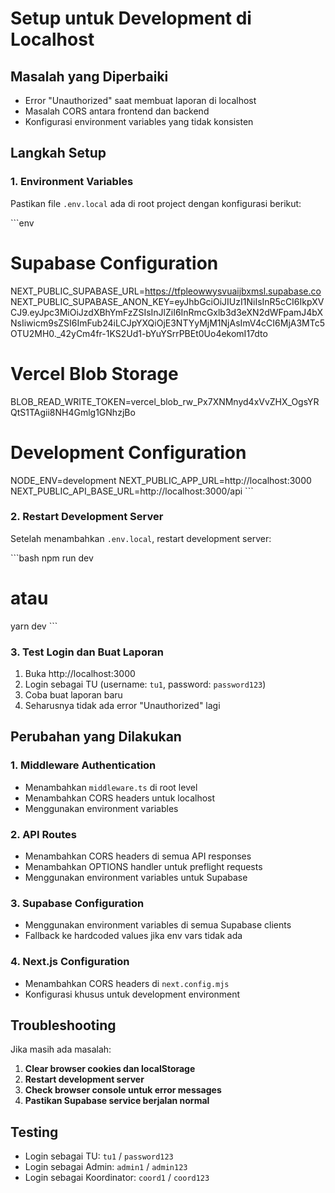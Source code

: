# Setup untuk Development di Localhost

## Masalah yang Diperbaiki
- Error "Unauthorized" saat membuat laporan di localhost
- Masalah CORS antara frontend dan backend
- Konfigurasi environment variables yang tidak konsisten

## Langkah Setup

### 1. Environment Variables
Pastikan file `.env.local` ada di root project dengan konfigurasi berikut:

\`\`\`env
# Supabase Configuration
NEXT_PUBLIC_SUPABASE_URL=https://tfpleowwysvuaijbxmsl.supabase.co
NEXT_PUBLIC_SUPABASE_ANON_KEY=eyJhbGciOiJIUzI1NiIsInR5cCI6IkpXVCJ9.eyJpc3MiOiJzdXBhYmFzZSIsInJlZiI6InRmcGxlb3d3eXN2dWFpamJ4bXNsIiwicm9sZSI6ImFub24iLCJpYXQiOjE3NTYyMjM1NjAsImV4cCI6MjA3MTc5OTU2MH0._42yCm4fr-1KS2Ud1-bYuYSrrPBEt0Uo4ekomI17dto

# Vercel Blob Storage
BLOB_READ_WRITE_TOKEN=vercel_blob_rw_Px7XNMnyd4xVvZHX_OgsYRQtS1TAgii8NH4Gmlg1GNhzjBo

# Development Configuration
NODE_ENV=development
NEXT_PUBLIC_APP_URL=http://localhost:3000
NEXT_PUBLIC_API_BASE_URL=http://localhost:3000/api
\`\`\`

### 2. Restart Development Server
Setelah menambahkan `.env.local`, restart development server:

\`\`\`bash
npm run dev
# atau
yarn dev
\`\`\`

### 3. Test Login dan Buat Laporan
1. Buka http://localhost:3000
2. Login sebagai TU (username: `tu1`, password: `password123`)
3. Coba buat laporan baru
4. Seharusnya tidak ada error "Unauthorized" lagi

## Perubahan yang Dilakukan

### 1. Middleware Authentication
- Menambahkan `middleware.ts` di root level
- Menambahkan CORS headers untuk localhost
- Menggunakan environment variables

### 2. API Routes
- Menambahkan CORS headers di semua API responses
- Menambahkan OPTIONS handler untuk preflight requests
- Menggunakan environment variables untuk Supabase

### 3. Supabase Configuration
- Menggunakan environment variables di semua Supabase clients
- Fallback ke hardcoded values jika env vars tidak ada

### 4. Next.js Configuration
- Menambahkan CORS headers di `next.config.mjs`
- Konfigurasi khusus untuk development environment

## Troubleshooting

Jika masih ada masalah:

1. **Clear browser cookies dan localStorage**
2. **Restart development server**
3. **Check browser console untuk error messages**
4. **Pastikan Supabase service berjalan normal**

## Testing
- Login sebagai TU: `tu1` / `password123`
- Login sebagai Admin: `admin1` / `admin123`
- Login sebagai Koordinator: `coord1` / `coord123`
